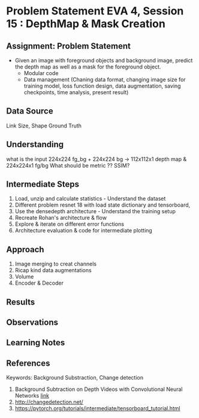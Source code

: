 # Problem Statement EVA 4, Session 15 : DepthMap & Mask Creation

## Assignment: Problem Statement

- Given an image with foreground objects and background image, predict the depth map as well as a mask for the foreground object. 
  - Modular code
  - Data management (Chaning data format, changing image size for training model, loss function design, data augmentation, saving checkpoints, time analysis, present result)

## Data Source
Link
Size, Shape
Ground Truth


## Understanding 
what is the input 224x224 fg_bg + 224x224 bg -> 112x112x1 depth map & 224x224x1 fg/bg
What should be metric ?? SSIM? 

## Intermediate Steps
  1. Load, unzip and calculate statistics - Understand the dataset
  2. Different problem resnet 18 with load state dictionary and tensorboard, 
  3. Use the densedepth architecture - Understand the training setup
  4. Recreate Rohan's architecture & flow
  5. Explore & iterate on different error functions
  6. Architecture evaluation & code for intermediate plotting

## Approach
  1. Image merging to creat channels
  2. Ricap kind data augmentations
  3. Volume 
  4. Encoder & Decoder

## Results

## Observations

## Learning Notes

## References
Keywords: Background Substraction, Change detection
1. Background Subtraction on Depth Videos with Convolutional Neural Networks [link](https://arxiv.org/pdf/1901.05676.pdf)
2. http://changedetection.net/
3. https://pytorch.org/tutorials/intermediate/tensorboard_tutorial.html